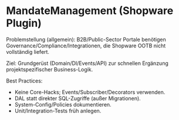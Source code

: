 # MandateManagement (Shopware Plugin)

Problemstellung (allgemein):
B2B/Public-Sector Portale benötigen Governance/Compliance/Integrationen, die Shopware OOTB nicht vollständig liefert.

Ziel:
Grundgerüst (Domain/DI/Events/API) zur schnellen Ergänzung projektspezifischer Business-Logik.

Best Practices:
- Keine Core-Hacks; Events/Subscriber/Decorators verwenden.
- DAL statt direkter SQL-Zugriffe (außer Migrationen).
- System-Config/Policies dokumentieren.
- Unit/Integration-Tests früh anlegen.
